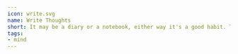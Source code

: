 ```yaml
---
icon: write.svg
name: Write Thoughts
short: It may be a diary or a notebook, either way it's a good habit. This [video](https://www.youtube.com/watch?v=WPPPFqsECz0) highlights the benefits of journaling and it may motivate you to give it a go.
tags:
- mind
---
```

